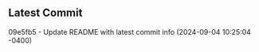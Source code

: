 
## Latest Commit
09e5fb5 - Update README with latest commit info (2024-09-04 10:25:04 -0400) <Yunxi-Zhou>

